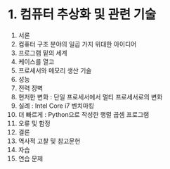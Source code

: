 # 1. 컴퓨터 추상화 및 관련 기술

1. 서론
2. 컴퓨터 구조 분야의 일곱 가지 위대한 아이디어
3. 프로그램 밑의 세계
4. 케이스를 열고
5. 프로세서와 메모리 생산 기술
6. 성능
7. 전력 장벽
8. 현저한 변화 : 단일 프로세서에서 멀티 프로세서로의 변화
9. 실례 : Intel Core i7 벤치마킹
10. 더 빠르게 : Python으로 작성한 행렬 곱셈 프로그램
11. 오류 및 함정
12. 결론
13. 역사적 고찰 및 참고문헌
14. 자습
15. 연습 문제